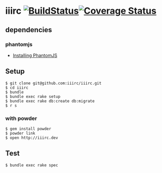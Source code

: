 # iiirc [![BuildStatus](https://secure.travis-ci.org/iiirc/iiirc.png)](http://travis-ci.org/iiirc/iiirc)[![Coverage Status](https://coveralls.io/repos/iiirc/iiirc/badge.png)](https://coveralls.io/r/iiirc/iiirc)

## dependencies

### phantomjs
 * [Installing PhantomJS](https://github.com/jonleighton/poltergeist#installing-phantomjs)

## Setup

```
$ git clone git@github.com:iiirc/iiirc.git
$ cd iiirc
$ bundle
$ bundle exec rake setup
$ bundle exec rake db:create db:migrate
$ r s
```

### with powder

```
$ gem install powder
$ powder link
$ open http://iiirc.dev
```

## Test

```
$ bundle exec rake spec
```
